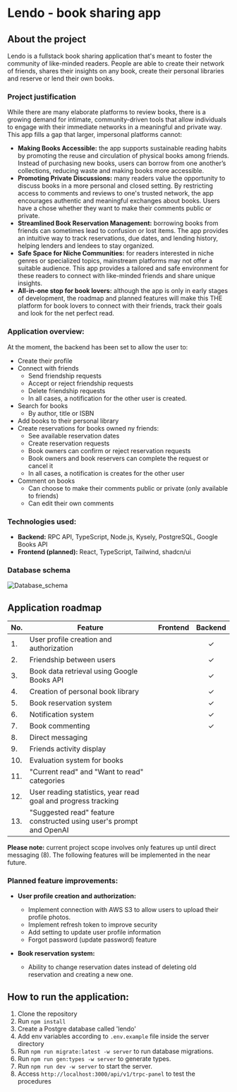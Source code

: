 # Lendo - book sharing app

## About the project

Lendo is a fullstack book sharing application that's meant to foster the community of like-minded readers. People are able to create their network of friends, shares their insights on any book, create their personal libraries and reserve or lend their own books.

### Project justification

While there are many elaborate platforms to review books, there is a growing demand for intimate, community-driven tools that allow individuals to engage with their immediate networks in a meaningful and private way. This app fills a gap that larger, impersonal platforms cannot:

- **Making Books Accessible:** the app supports sustainable reading habits by promoting the reuse and circulation of physical books among friends. Instead of purchasing new books, users can borrow from one another’s collections, reducing waste and making books more accessible.
- **Promoting Private Discussions:** many readers value the opportunity to discuss books in a more personal and closed setting. By restricting access to comments and reviews to one's trusted network, the app encourages authentic and meaningful exchanges about books. Users have a chose whether they want to make their comments public or private.
- **Streamlined Book Reservation Management:** borrowing books from friends can sometimes lead to confusion or lost items. The app provides an intuitive way to track reservations, due dates, and lending history, helping lenders and lendees to stay organized.
- **Safe Space for Niche Communities:** for readers interested in niche genres or specialized topics, mainstream platforms may not offer a suitable audience. This app provides a tailored and safe environment for these readers to connect with like-minded friends and share unique insights.
- **All-in-one stop for book lovers:** although the app is only in early stages of development, the roadmap and planned features will make this THE platform for book lovers to connect with their friends, track their goals and look for the net perfect read.

### Application overview:

At the moment, the backend has been set to allow the user to:

- Create their profile
- Connect with friends
  - Send friendship requests
  - Accept or reject friendship requests
  - Delete friendship requests
  - In all cases, a notification for the other user is created.
- Search for books
  - By author, title or ISBN
- Add books to their personal library
- Create reservations for books owned ny friends:
  - See available reservation dates
  - Create reservation requests
  - Book owners can confirm or reject reservation requests
  - Book owners and book reservers can complete the request or cancel it
  - In all cases, a notification is creates for the other user
- Comment on books
  - Can choose to make their comments public or private (only available to friends)
  - Can edit their own comments

### Technologies used:

- **Backend:** RPC API, TypeScript, Node.js, Kysely, PostgreSQL, Google Books API
- **Frontend (planned):** React, TypeScript, Tailwind, shadcn/ui

### Database schema
![Database_schema](LENDO-fullstack-book-sharing-application/server/src/database/lendoSchema.png "Database schema")

## Application roadmap

| No. | Feature                                                             | Frontend | Backend |
| --- | ------------------------------------------------------------------- | :------: | :-----: |
| 1.  | User profile creation and authorization                             |          |    ✓    |
| 2.  | Friendship between users                                            |          |    ✓    |
| 3.  | Book data retrieval using Google Books API                          |          |    ✓    |
| 4.  | Creation of personal book library                                   |          |    ✓    |
| 5.  | Book reservation system                                             |          |    ✓    |
| 6.  | Notification system                                                 |          |    ✓    |
| 7.  | Book commenting                                                     |          |    ✓    |
| 8.  | Direct messaging                                                    |          |         |
| 9.  | Friends activity display                                            |          |         |
| 10. | Evaluation system for books                                         |          |         |
| 11. | "Current read" and "Want to read" categories                        |          |         |
| 12. | User reading statistics, year read goal and progress tracking       |          |         |
| 13. | "Suggested read" feature constructed using user's prompt and OpenAI |          |         |

**Please note:** current project scope involves only features up until direct messaging (8).
The following features will be implemented in the near future.

### Planned feature improvements:

- **User profile creation and authorization:**

  - Implement connection with AWS S3 to allow users to upload their profile photos.
  - Implement refresh token to improve security
  - Add setting to update user profile information
  - Forgot password (update password) feature

- **Book reservation system:**
  - Ability to change reservation dates instead of deleting old reservation and creating a new one.

## How to run the application:

1. Clone the repository
2. Run `npm install`
3. Create a Postgre database called 'lendo'
4. Add env variables according to `.env.example` file inside the server directory
5. Run `npm run migrate:latest -w server` to run database migrations.
6. Run `npm run gen:types -w server` to generate types.
7. Run `npm run dev -w server` to start the server.
8. Access `http://localhost:3000/api/v1/trpc-panel` to test the procedures
